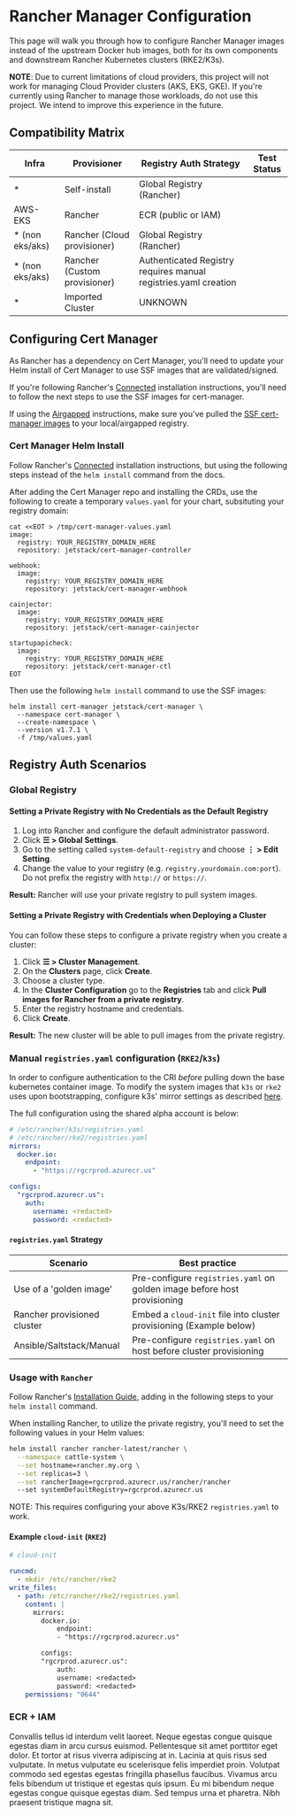 # Rancher Manager Configuration

This page will walk you through how to configure Rancher Manager images instead of the upstream Docker hub images, both for its own components and downstream Rancher Kubernetes clusters (RKE2/K3s).

**NOTE**: Due to current limitations of cloud providers, this project will not work for managing Cloud Provider clusters (AKS, EKS, GKE). If you're currently using Rancher to manage those workloads, do not use this project. We intend to improve this experience in the future.

## Compatibility Matrix
| Infra           | Provisioner                  | Registry Auth Strategy                                           | Test Status |
|-----------------|------------------------------|------------------------------------------------------------------|-------------|
| *               | Self-install                 | Global Registry (Rancher)                                        |             |
| AWS-EKS         | Rancher                      | ECR (public or IAM)                                              |             |
| * (non eks/aks) | Rancher (Cloud provisioner)  | Global Registry (Rancher)                                        |             |
| * (non eks/aks) | Rancher (Custom provisioner) | Authenticated Registry requires manual registries.yaml creation  |             |
| *               | Imported Cluster             | UNKNOWN                                                          |             |

## Configuring Cert Manager

As Rancher has a dependency on Cert Manager, you'll need to update your Helm install of Cert Manager to use SSF images that are validated/signed. 

If you're following Rancher's [Connected](https://rancher.com/docs/rancher/v2.6/en/installation/install-rancher-on-k8s/#4-install-cert-manager) installation instructions, you'll need to follow the next steps to use the SSF images for cert-manager. 

If using the [Airgapped](https://rancher.com/docs/rancher/v2.6/en/installation/other-installation-methods/air-gap/install-rancher/#1-add-the-cert-manager-repo) instructions, make sure you've pulled the [SSF cert-manager images](5-pulling-images.md) to your local/airgapped registry.

### Cert Manager Helm Install

Follow Rancher's [Connected](https://rancher.com/docs/rancher/v2.6/en/installation/install-rancher-on-k8s/#4-install-cert-manager) installation instructions, but using the following steps instead of the `helm install` command from the docs.

After adding the Cert Manager repo and installing the CRDs, use the following to create a temporary `values.yaml` for your chart, subsituting your registry domain:

```
cat <<EOT > /tmp/cert-manager-values.yaml
image:
  registry: YOUR_REGISTRY_DOMAIN_HERE
  repository: jetstack/cert-manager-controller

webhook:
  image:
    registry: YOUR_REGISTRY_DOMAIN_HERE
    repository: jetstack/cert-manager-webhook
  
cainjector:
  image:
    registry: YOUR_REGISTRY_DOMAIN_HERE
    repository: jetstack/cert-manager-cainjector

startupapicheck:
  image:
    registry: YOUR_REGISTRY_DOMAIN_HERE
    repository: jetstack/cert-manager-ctl
EOT
```

Then use the following `helm install` command to use the SSF images:
```
helm install cert-manager jetstack/cert-manager \
  --namespace cert-manager \
  --create-namespace \
  --version v1.7.1 \
  -f /tmp/values.yaml
```

## Registry Auth Scenarios
### Global Registry

#### Setting a Private Registry with No Credentials as the Default Registry
1. Log into Rancher and configure the default administrator password.
1. Click **☰ > Global Settings**.
1. Go to the setting called `system-default-registry` and choose **⋮ > Edit Setting**.
1. Change the value to your registry (e.g. `registry.yourdomain.com:port`). Do not prefix the registry with `http://` or `https://`.

**Result:** Rancher will use your private registry to pull system images.

#### Setting a Private Registry with Credentials when Deploying a Cluster

You can follow these steps to configure a private registry when you create a cluster:

1. Click **☰ > Cluster Management**.
1. On the **Clusters** page, click **Create**.
1. Choose a cluster type.
1. In the **Cluster Configuration** go to the **Registries** tab and click **Pull images for Rancher from a private registry**.
1. Enter the registry hostname and credentials.
1. Click **Create**.

**Result:** The new cluster will be able to pull images from the private registry.


### Manual `registries.yaml` configuration (`RKE2`/`k3s`)
In order to configure authentication to the CRI *before* pulling down the base kubernetes container image. To modify the system images that `k3s` or `rke2` uses upon bootstrapping, configure k3s' mirror settings as described [here](https://rancher.com/docs/k3s/latest/en/installation/private-registry/#mirrors).

The full configuration using the shared alpha account is below:

```yaml
# /etc/rancher/k3s/registries.yaml
# /etc/rancher/rke2/registries.yaml
mirrors:
  docker.io:
    endpoint:
      - "https://rgcrprod.azurecr.us"

configs:
  "rgcrprod.azurecr.us":
    auth:
      username: <redacted>
      password: <redacted>
```

#### `registries.yaml` Strategy 
| Scenario                    | Best practice                                                            |   
|-----------------------------|--------------------------------------------------------------------------|
| Use of a 'golden image'     | Pre-configure `registries.yaml` on golden image before host provisioning |   
| Rancher provisioned cluster | Embed a `cloud-init` file into cluster provisioning (Example below)          |   
| Ansible/Saltstack/Manual    | Pre-configure `registries.yaml` on host before cluster provisioning      |   


### Usage with `Rancher`

Follow Rancher's [Installation Guide](https://rancher.com/docs/rancher/v2.5/en/installation/install-rancher-on-k8s/), adding in the following steps to your `helm install` command.

When installing Rancher, to utilize the private registry, you'll need to set the following values in your Helm values:

```bash
helm install rancher rancher-latest/rancher \
  --namespace cattle-system \
  --set hostname=rancher.my.org \
  --set replicas=3 \
  --set rancherImage=rgcrprod.azurecr.us/rancher/rancher
  --set systemDefaultRegistry=rgcrprod.azurecr.us
```

NOTE: This requires configuring your above K3s/RKE2 `registries.yaml` to work.

#### Example `cloud-init` (`RKE2`)
```yaml
# cloud-init

runcmd:
  - mkdir /etc/rancher/rke2
write_files:
  - path: /etc/rancher/rke2/registries.yaml
    content: |
      mirrors:
        docker.io:
            endpoint:
            - "https://rgcrprod.azurecr.us"

        configs:
        "rgcrprod.azurecr.us":
            auth:
            username: <redacted>
            password: <redacted>
    permissions: "0644"
```

### ECR + IAM

Convallis tellus id interdum velit laoreet. Neque egestas congue quisque egestas diam in arcu cursus euismod. Pellentesque sit amet porttitor eget dolor. Et tortor at risus viverra adipiscing at in. Lacinia at quis risus sed vulputate. In metus vulputate eu scelerisque felis imperdiet proin. Volutpat commodo sed egestas egestas fringilla phasellus faucibus. Vivamus arcu felis bibendum ut tristique et egestas quis ipsum. Eu mi bibendum neque egestas congue quisque egestas diam. Sed tempus urna et pharetra. Nibh praesent tristique magna sit.

